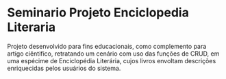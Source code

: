 # Seminario Projeto Enciclopedia Literaria
 Projeto desenvolvido para fins educacionais, como complemento para artigo ciêntifico, retratando um cenário com uso das funções de CRUD, em uma espécime de Enciclopédia Literária, cujos livros envoltam descrições enriquecidas pelos usuários do sistema.
